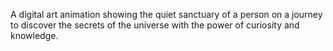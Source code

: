 A digital art animation showing the quiet sanctuary of a person on a journey to discover the secrets of the universe with the power of curiosity and knowledge.

